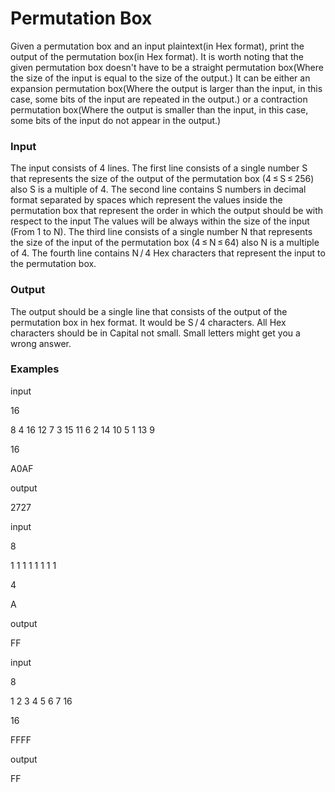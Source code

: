 # Permutation Box

Given a permutation box and an input plaintext(in Hex format), print the output of the permutation box(in Hex format). It is worth noting that the given permutation box doesn't have to be a straight permutation box(Where the size of the input is equal to the size of the output.) It can be either an expansion permutation box(Where the output is larger than the input, in this case, some bits of the input are repeated in the output.) or a contraction permutation box(Where the output is smaller than the input, in this case, some bits of the input do not appear in the output.)

### Input
The input consists of 4 lines. The first line consists of a single number S that represents the size of the output of the permutation box (4 ≤ S ≤ 256) also S is a multiple of 4. The second line contains S numbers in decimal format separated by spaces which represent the values inside the permutation box that represent the order in which the output should be with respect to the input The values will be always within the size of the input (From 1 to N). The third line consists of a single number N that represents the size of the input of the permutation box (4 ≤ N ≤ 64) also N is a multiple of 4. The fourth line contains N / 4 Hex characters that represent the input to the permutation box.

### Output
The output should be a single line that consists of the output of the permutation box in hex format. It would be S / 4 characters. All Hex characters should be in Capital not small. Small letters might get you a wrong answer.

### Examples
input

16

8 4 16 12 7 3 15 11 6 2 14 10 5 1 13 9

16

A0AF

output

2727

input

8

1 1 1 1 1 1 1 1

4

A

output

FF

input

8

1 2 3 4 5 6 7 16

16

FFFF

output

FF
